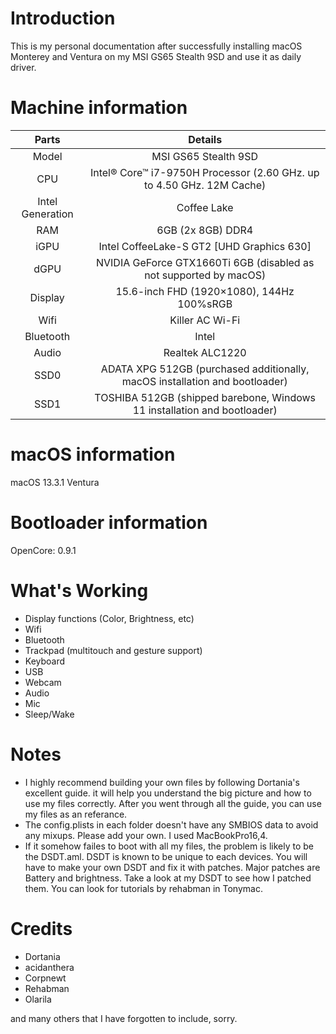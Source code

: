 # Introduction
This is my personal documentation after successfully installing macOS Monterey and Ventura on my MSI GS65 Stealth 9SD and use it as daily driver.

# Machine information
|Parts|Details
|:---:|:---:|
Model | MSI GS65 Stealth 9SD
CPU | Intel® Core™ i7-9750H Processor (2.60 GHz. up to 4.50 GHz. 12M Cache)
Intel Generation | Coffee Lake
RAM | 6GB (2x 8GB) DDR4
iGPU | Intel CoffeeLake-S GT2 [UHD Graphics 630]
dGPU | NVIDIA GeForce GTX1660Ti 6GB (disabled as not supported by macOS)
Display | 15.6-inch FHD (1920×1080), 144Hz 100%sRGB
Wifi | Killer AC Wi-Fi
Bluetooth | Intel
Audio | Realtek ALC1220
SSD0 | ADATA XPG 512GB (purchased additionally, macOS installation and bootloader)
SSD1 | TOSHIBA 512GB (shipped barebone, Windows 11 installation and bootloader)

# macOS information
macOS 13.3.1 Ventura

# Bootloader information
OpenCore: 0.9.1

# What's Working
* Display functions (Color, Brightness, etc)
* Wifi
* Bluetooth
* Trackpad (multitouch and gesture support)
* Keyboard
* USB
* Webcam
* Audio
* Mic
* Sleep/Wake

# Notes
* I highly recommend building your own files by following Dortania's excellent guide. it will help you understand the big picture and how to use my files correctly. After you went through all the guide, you can use my files as an referance. 
* The config.plists in each folder doesn't have any SMBIOS data to avoid any mixups. Please add your own. I used MacBookPro16,4.
* If it somehow failes to boot with all my files, the problem is likely to be the DSDT.aml. DSDT is known to be unique to each devices. You will have to make your own DSDT and fix it with patches. Major patches are Battery and brightness. Take a look at my DSDT to see how I patched them. You can look for tutorials by rehabman in Tonymac.

# Credits
* Dortania
* acidanthera
* Corpnewt
* Rehabman
* Olarila

and many others that I have forgotten to include, sorry.
